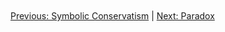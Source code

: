 ```mermaid


```
[Previous: Symbolic Conservatism](02_symbolic_conservatism.md) | [Next: Paradox](04_paradox.md)
